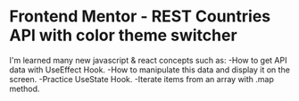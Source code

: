 # Frontend Mentor - REST Countries API with color theme switcher

I'm learned many new javascript & react concepts such as: 
-How to get API data with UseEffect Hook.
-How to manipulate this data and display it on the screen.
-Practice UseState Hook.
-Iterate items from an array with .map method.


